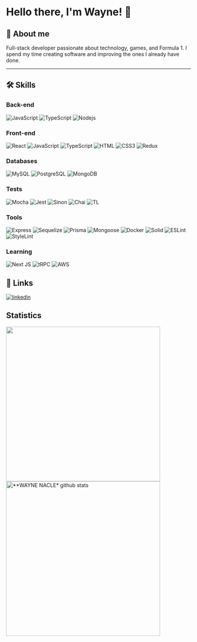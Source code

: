 # Hello there, I'm Wayne! 👋


## 🚀 About me

Full-stack developer passionate about technology, games, and Formula 1. I spend my time creating software and improving the ones I already have done.

---

## 🛠 Skills
  
### Back-end
![JavaScript](https://img.shields.io/badge/JavaScript-F7DF1E?style=for-the-badge&logo=javascript&logoColor=black)
![TypeScript](https://img.shields.io/badge/TypeScript-007ACC?style=for-the-badge&logo=typescript&logoColor=white)
![Nodejs](https://img.shields.io/badge/Node.js-43853D?style=for-the-badge&logo=node.js&logoColor=white)

### Front-end

![React](https://img.shields.io/badge/React-20232A?style=for-the-badge&logo=react&logoColor=61DAFB)
![JavaScript](https://img.shields.io/badge/JavaScript-F7DF1E?style=for-the-badge&logo=javascript&logoColor=black)
![TypeScript](https://img.shields.io/badge/TypeScript-007ACC?style=for-the-badge&logo=typescript&logoColor=white)
![HTML](https://img.shields.io/badge/HTML-239120?style=for-the-badge&logo=html5&logoColor=white)
![CSS3](https://img.shields.io/badge/CSS3-1572B6?style=for-the-badge&logo=css3&logoColor=white)
![Redux](https://img.shields.io/badge/redux-%23593d88.svg?style=for-the-badge&logo=redux&logoColor=white)

### Databases

![MySQL](https://img.shields.io/badge/MySQL-005C84?style=for-the-badge&logo=mysql&logoColor=white)
![PostgreSQL](https://img.shields.io/badge/PostgreSQL-316192?style=for-the-badge&logo=postgresql&logoColor=white)
![MongoDB](https://img.shields.io/badge/MongoDB-4EA94B?style=for-the-badge&logo=mongodb&logoColor=white)

### Tests

![Mocha](https://img.shields.io/badge/mocha.js-323330?style=for-the-badge&logo=mocha&logoColor=Brown)
![Jest](https://img.shields.io/badge/Jest-323330?style=for-the-badge&logo=Jest&logoColor=white)
![Sinon](https://img.shields.io/badge/sinon.js-323330?style=for-the-badge&logo=sinon)
![Chai](https://img.shields.io/badge/chai.js-323330?style=for-the-badge&logo=chai&logoColor=red)
![TL](https://img.shields.io/badge/testing%20library-323330?style=for-the-badge&logo=testing-library&logoColor=red)


### Tools

![Express](https://img.shields.io/badge/Express.js-404D59?style=for-the-badge)
![Sequelize](https://img.shields.io/badge/sequelize-323330?style=for-the-badge&logo=sequelize&logoColor=blue)
![Prisma](https://img.shields.io/badge/Prisma-3982CE?style=for-the-badge&logo=Prisma&logoColor=white)
![Mongoose](https://camo.githubusercontent.com/1c4275ec6246aae6b6c7ae5e014242924e2aa8dfe966655e1fabb1bdc6aaa412/68747470733a2f2f696d672e736869656c64732e696f2f62616467652f4d6f6e676f6f73652d3445413934423f7374796c653d666f722d7468652d6261646765266c6f676f3d6d6f6e676f6462266c6f676f436f6c6f723d7768697465)
![Docker](https://img.shields.io/badge/docker-%230db7ed.svg?style=for-the-badge&logo=docker&logoColor=white)
![Solid](https://img.shields.io/badge/Solid-2c4f7c?style=for-the-badge&logo=solid&logoColor=c8c9cb)
![ESLint](https://img.shields.io/badge/ESLint-4B3263?style=for-the-badge&logo=eslint&logoColor=white)
![StyleLint](https://img.shields.io/badge/stylelint-%231A1918.svg?style=for-the-badge&logo=stylelint&logoColor=white)

### Learning

![Next JS](https://img.shields.io/badge/Next-black?style=for-the-badge&logo=next.js&logoColor=white)
![tRPC](https://img.shields.io/badge/tRPC-2c4f7c?style=for-the-badge&logo=trpc&logoColor=c8c9cb)
![AWS](https://img.shields.io/badge/Amazon_AWS-232F3E?style=for-the-badge&logo=amazon-aws&logoColor=white)
## 🔗 Links
[![linkedin](https://img.shields.io/badge/linkedin-0A66C2?style=for-the-badge&logo=linkedin&logoColor=white)](https://www.linkedin.com/in/wayne-takahashi/)

## Statistics

<a href="https://github.com/waynentkm">
  <img align="center" src="https://github-readme-stats.vercel.app/api/top-langs/?username=waynentkm&langs_count=7&theme=dracula&hide_langs_below=1&layout=compact"  heigth="160em" width="420px"/>
</a>

<a href="https://github.com/waynentkm">
 <img align="center" src="https://github-readme-stats.vercel.app/api?username=waynentkm&show_icons=true&theme=dracula&line_height=33&count_private=true" alt="**WAYNE NACLE* github stats" heigth="160em" width="420px"/>
</a>
